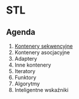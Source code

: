 <h1>STL</h1>

<h2>Agenda</h2>

<ol>
<li><a href="1.kontenery_sekwencyjne.md">Kontenery sekwencyjne</a></li>
<li>Kontenery asocjacyjne</li>
<li>Adaptery</li>
<li>Inne kontenery</li>
<li>Iteratory</li>
<li>Funktory</li>
<li>Algorytmy</li>
<li>Inteligentne wskaźniki</li>
</ol>